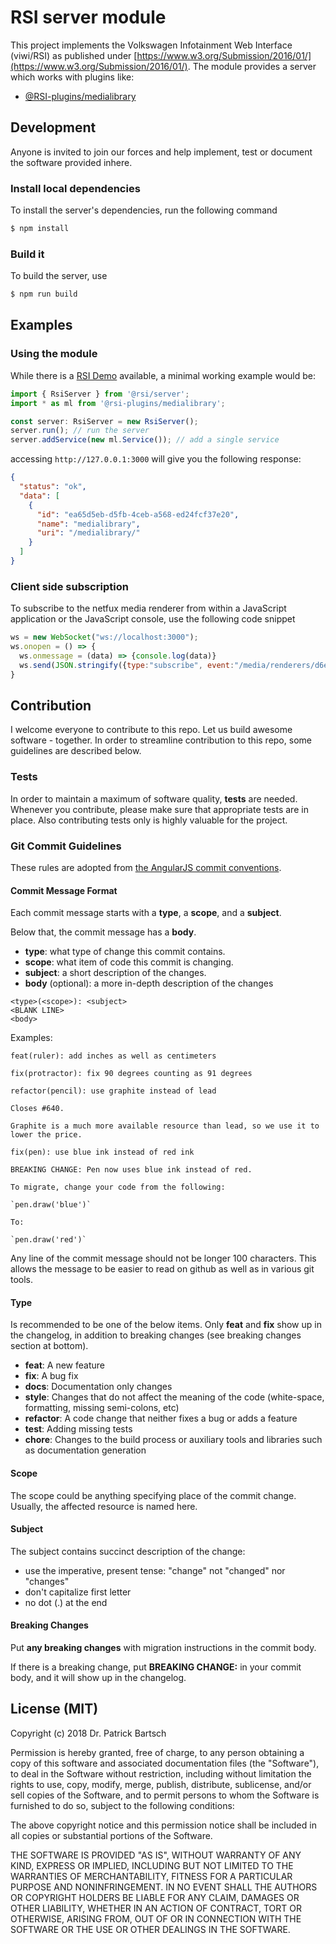 # RSI server module

This project implements the Volkswagen Infotainment Web Interface (viwi/RSI) as published under [https://www.w3.org/Submission/2016/01/](https://www.w3.org/Submission/2016/01/). The module provides a server which works with plugins like:

* [@RSI-plugins/medialibrary](https://github.com/wzr1337/rsi-plugins.medialibrary)


## Development
Anyone is invited to join our forces and help implement, test or document the software provided inhere.

### Install local dependencies
To install the server's dependencies, run the following command

```sh
$ npm install
```

### Build it
To build the server, use

```sh
$ npm run build
```

## Examples

### Using the module
While there is a [RSI Demo](https://github.com/wzr1337/rsi.demo) available, a minimal working example would be:

```typescript
import { RsiServer } from '@rsi/server';
import * as ml from '@rsi-plugins/medialibrary';

const server: RsiServer = new RsiServer();
server.run(); // run the server
server.addService(new ml.Service()); // add a single service
```

accessing `http://127.0.0.1:3000` will give you the following response:

```JSON
{
  "status": "ok",
  "data": [
    {
      "id": "ea65d5eb-d5fb-4ceb-a568-ed24fcf37e20",
      "name": "medialibrary",
      "uri": "/medialibrary/"
    }
  ]
}
```

### Client side subscription

To subscribe to the netfux media renderer from within a JavaScript application or the JavaScript console, use the following code snippet

```js
ws = new WebSocket("ws://localhost:3000");
ws.onopen = () => {
  ws.onmessage = (data) => {console.log(data)}
  ws.send(JSON.stringify({type:"subscribe", event:"/media/renderers/d6ebfd90-d2c1-11e6-9376-df943f51f0d8"}))
}
```


## Contribution
I welcome everyone to contribute to this repo. Let us build awesome software - together. In order to streamline contribution to this repo, some guidelines are described below.

### Tests
In order to maintain a maximum of software quality, **tests** are needed. Whenever you contribute, please make sure that appropriate tests are in place. Also contributing tests only is highly valuable for the project.

### Git Commit Guidelines

These rules are adopted from [the AngularJS commit conventions](https://docs.google.com/document/d/1QrDFcIiPjSLDn3EL15IJygNPiHORgU1_OOAqWjiDU5Y/).

#### Commit Message Format

Each commit message starts with a **type**, a **scope**, and a **subject**.

Below that, the commit message has a **body**.

- **type**: what type of change this commit contains.
- **scope**: what item of code this commit is changing.
- **subject**: a short description of the changes.
- **body** (optional): a more in-depth description of the changes

```
<type>(<scope>): <subject>
<BLANK LINE>
<body>
```

Examples:
```none
feat(ruler): add inches as well as centimeters
```

```none
fix(protractor): fix 90 degrees counting as 91 degrees
```

```none
refactor(pencil): use graphite instead of lead

Closes #640.

Graphite is a much more available resource than lead, so we use it to lower the price.
```

```none
fix(pen): use blue ink instead of red ink

BREAKING CHANGE: Pen now uses blue ink instead of red.

To migrate, change your code from the following:

`pen.draw('blue')`

To:

`pen.draw('red')`
```

Any line of the commit message should not be longer 100 characters. This allows the message to be easier
to read on github as well as in various git tools.

#### Type
Is recommended to be one of the below items. Only **feat** and **fix** show up in the changelog, in addition to breaking changes (see breaking changes section at bottom).

* **feat**: A new feature
* **fix**: A bug fix
* **docs**: Documentation only changes
* **style**: Changes that do not affect the meaning of the code (white-space, formatting, missing
  semi-colons, etc)
* **refactor**: A code change that neither fixes a bug or adds a feature
* **test**: Adding missing tests
* **chore**: Changes to the build process or auxiliary tools and libraries such as documentation
  generation

#### Scope
The scope could be anything specifying place of the commit change. Usually, the affected resource is named here.

#### Subject
The subject contains succinct description of the change:

* use the imperative, present tense: "change" not "changed" nor "changes"
* don't capitalize first letter
* no dot (.) at the end

#### Breaking Changes
Put **any breaking changes** with migration instructions in the commit body.

If there is a breaking change, put **BREAKING CHANGE:** in your commit body, and it will show up in the changelog.



## License (MIT)

Copyright (c) 2018 Dr. Patrick Bartsch

Permission is hereby granted, free of charge, to any person obtaining a copy of this software and associated documentation files (the "Software"), to deal in the Software without restriction, including without limitation the rights to use, copy, modify, merge, publish, distribute, sublicense, and/or sell copies of the Software, and to permit persons to whom the Software is furnished to do so, subject to the following conditions:

The above copyright notice and this permission notice shall be included in all copies or substantial portions of the Software.

THE SOFTWARE IS PROVIDED "AS IS", WITHOUT WARRANTY OF ANY KIND, EXPRESS OR IMPLIED, INCLUDING BUT NOT LIMITED TO THE WARRANTIES OF MERCHANTABILITY, FITNESS FOR A PARTICULAR PURPOSE AND NONINFRINGEMENT. IN NO EVENT SHALL THE AUTHORS OR COPYRIGHT HOLDERS BE LIABLE FOR ANY CLAIM, DAMAGES OR OTHER LIABILITY, WHETHER IN AN ACTION OF CONTRACT, TORT OR OTHERWISE, ARISING FROM, OUT OF OR IN CONNECTION WITH THE SOFTWARE OR THE USE OR OTHER DEALINGS IN THE SOFTWARE.

